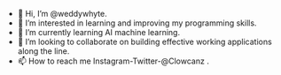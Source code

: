 - 👋 Hi, I’m @weddywhyte.
- 👀 I’m interested in learning and improving my programming skills.
- 🌱 I’m currently learning AI machine learning.
- 💞️ I’m looking to collaborate on building effective working applications along the line.
- 📫 How to reach me Instagram-Twitter-@Clowcanz .

<!---
weddywhyte/weddywhyte is a ✨ special ✨ repository because its `README.md` (this file) appears on your GitHub profile.
You can click the Preview link to take a look at your changes.
--->
